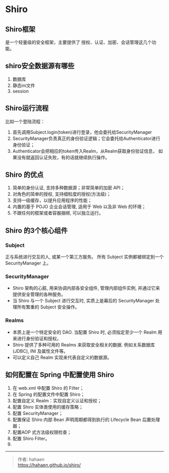 # Shiro

## Shiro框架

是一个轻量级的安全框架，主要提供了 授权、认证、加密、会话管理这几个功能。

## shiro安全数据源有哪些

1. 数据库
2. 静态ini文件
3. session

## Shiro运行流程

比如一个登陆流程：

1. 首先调用Subject.login(token)进行登录，他会委托给SecurityManager 
2. SecurityManager负责真正的身份验证逻辑；它会委托给Authenticator进行身份验证； 
3. Authenticator会把相应的token传入Realm，从Realm获取身份验证信息，
如果没有就返回认证失败，有的话就继续执行操作。

## Shiro 的优点

1. 简单的身份认证, 支持多种数据源；非常简单的加密 API； 
2. 对角色的简单的授权, 支持细粒度的授权(方法级)； 
3. 支持一级缓存，以提升应用程序的性能； 
4. 内置的基于 POJO 企业会话管理, 适用于 Web 以及非 Web 的环境； 
5. 不跟任何的框架或者容器捆绑, 可以独立运行。

## Shiro 的3个核心组件

### Subject

正与系统进行交互的人, 或某一个第三方服务。
所有 Subject 实例都被绑定到一个SecurityManager 上。

### SecurityManager

* Shiro 架构的心脏, 用来协调内部各安全组件, 管理内部组件实例, 并通过它来提供安全管理的各种服务。 
* 当 Shiro 与一个 Subject 进行交互时, 实质上是幕后的 SecurityManager 处理所有繁重的 Subject 安全操作。

### Realms

* 本质上是一个特定安全的 DAO. 当配置 Shiro 时, 必须指定至少一个 Realm 用来进行身份验证和授权。 
* Shiro 提供了多种可用的 Realms 来获取安全相关的数据. 例如关系数据库(JDBC), INI 及属性文件等。 
* 可以定义自己 Realm 实现来代表自定义的数据源。

## 如何配置在 Spring 中配置使用 Shiro


1. 在 web.xml 中配置 Shiro 的 Filter； 
2. 在 Spring 的配置文件中配置 Shiro； 
3. 配置自定义 Realm：实现自定义认证和授权； 
4. 配置 Shiro 实体类使用的缓存策略； 
5. 配置 SecurityManager； 
6. 配置保证 Shiro 内部 Bean 声明周期都得到执行的 Lifecycle Bean 后置处理器； 
7. 配置AOP 式方法级权限检查； 
8. 配置 Shiro Filter。
9. 

---

> 作者: hahaen  
> https://hahaen.github.io/shiro/
